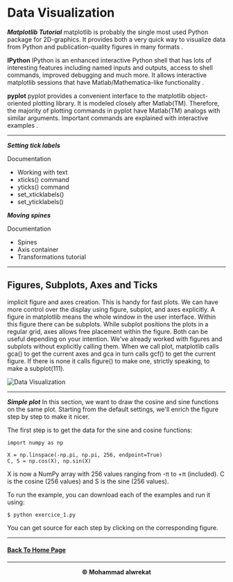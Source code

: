 # Data Visualization

***Matplotlib Tutorial***
matplotlib is probably the single most used Python package for 2D-graphics. It provides both a very quick way to visualize data from Python and publication-quality figures in many formats .

**IPython**
IPython is an enhanced interactive Python shell that has lots of interesting features including named inputs and outputs, access to shell commands, improved debugging and much more. It allows interactive matplotlib sessions that have Matlab/Mathematica-like functionality .

**pyplot**
pyplot provides a convenient interface to the matplotlib object-oriented plotting library. It is modeled closely after Matlab(TM). Therefore, the majority of plotting commands in pyplot have Matlab(TM) analogs with similar arguments. Important commands are explained with interactive examples .

---
***Setting tick labels***

Documentation

- Working with text
- xticks() command
- yticks() command
- set_xticklabels()
- set_yticklabels()

***Moving spines***

Documentation

- Spines
- Axis container
- Transformations tutorial

---
## Figures, Subplots, Axes and Ticks
implicit figure and axes creation. This is handy for fast plots. We can have more control over the display using figure, subplot, and axes explicitly. A figure in matplotlib means the whole window in the user interface. Within this figure there can be subplots. While subplot positions the plots in a regular grid, axes allows free placement within the figure. Both can be useful depending on your intention. We've already worked with figures and subplots without explicitly calling them. When we call plot, matplotlib calls gca() to get the current axes and gca in turn calls gcf() to get the current figure. If there is none it calls figure() to make one, strictly speaking, to make a subplot(111). 

![Data Visualization](https://www.dataflareup.com/wp-content/uploads/2021/10/data-visualization-trends.jpg)

---
***Simple plot***
In this section, we want to draw the cosine and sine functions on the same plot. Starting from the default settings, we'll enrich the figure step by step to make it nicer.

The first step is to get the data for the sine and cosine functions:

    import numpy as np

    X = np.linspace(-np.pi, np.pi, 256, endpoint=True)
    C, S = np.cos(X), np.sin(X)

X is now a NumPy array with 256 values ranging from -π to +π (included). C is the cosine (256 values) and S is the sine (256 values).

To run the example, you can download each of the examples and run it using:

    $ python exercice_1.py

You can get source for each step by clicking on the corresponding figure.

---
#### [Back To Home Page](https://mhmadwrekat.github.io/reading-notes)

---
<b>
<p align="center">
© Mohammad alwrekat
</p>